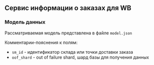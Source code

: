 ## Сервис информации о заказах для WB

### Модель данных
Рассматриваемая модель представлена в файле `model.json`

Комментарии-пояснения к полям:
- `sm_id` - идентификатор склада или точки доставки заказа
- `oof_shard` - out of failure shard, шард базы для получения данных